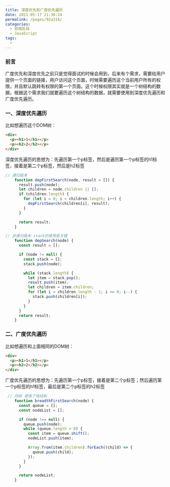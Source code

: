 ```yaml
---
title: 深度优先和广度优先遍历
date: 2021-05-17 21:30:24
permalink: /pages/92a316/
categories:
  - 前端乱炖
  - JavaScript
tags:
  - 
---
```

### 前言

广度优先和深度优先之前只是觉得面试的时候会用到，后来有个需求，需要给用户提供一个页面的链接，用户访问这个页面，时候需要遍历这个当前用户所有的权限，并且默认跳转有权限的第一个页面。这个时候权限其实就是一个树结构的数据，根据这个需求我们就要遍历这个树结构的数据，就需要使用到深度优先遍历和广度优先遍历。

### 一、深度优先遍历

比如想遍历这个DOM树：

```html
<div>
  <p><h1>1</h1></p>
  <p><h2>2</h2></p>
</div>
```

深度优先遍历的思想为：先遍历第一个p标签，然后是遍历第一个p标签的h1标签，接着是第二个p标签，然后是h2标签

```js
// 递归版本
    function depFirstSearch(node, result = []) {
      result.push(node);
      let children = node.children || [];
      if (children.length) {
        for (let i = 0; i < children.length; i++) {
          depFirstSearch(children[i], result);
        }
      }

      return result;
    }
```

```js
// 非递归版本 stack的使用是关键
    function depSearch(node) {
      const result = [];

      if (node != null) {
        const stack = [];
        stack.push(node);

        while (stack.length) {
          let item = stack.pop();
          result.push(item);
          let children = item.children;
          for (let i = children.length - 1; i >= 0; i--) {
            stack.push(children[i]);
          }
        }
      }
      return result;
    }
```

### 二、广度优先遍历

比如想遍历和上面相同的DOM树：

```html
<div>
  <p><h1>1</h1></p>
  <p><h2>2</h2></p>
</div>
```

广度优先遍历的思想为：先遍历第一个p标签，接着是第二个p标签；然后遍历第一个p标签的h1标签，最后是第二个p标签的h2标签

```js
 // 同样 使用了栈结构
    function breadthFirstSearch(node) {
      const queue = [];
      const nodeList = [];

      if (node !== null) {
        queue.push(node);
        while (queue.length > 0) {
          const item = queue.shift();
          nodeList.push(item);

          Array.from(item.children).forEach((child) => {
            queue.push(child);
          });
        }
      }

      return nodeList;
    }
```
